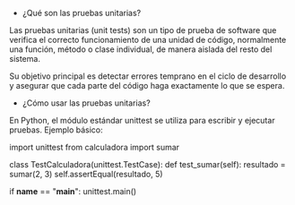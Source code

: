 - ¿Qué son las pruebas unitarias?

Las pruebas unitarias (unit tests) son un tipo de prueba de software que verifica el correcto funcionamiento de una unidad de código, normalmente una función, método o clase individual, de manera aislada del resto del sistema.

Su objetivo principal es detectar errores temprano en el ciclo de desarrollo y asegurar que cada parte del código haga exactamente lo que se espera.

- ¿Cómo usar las pruebas unitarias?

En Python, el módulo estándar unittest se utiliza para escribir y ejecutar pruebas.
Ejemplo básico:

import unittest
from calculadora import sumar

class TestCalculadora(unittest.TestCase):
    def test_sumar(self):
        resultado = sumar(2, 3)
        self.assertEqual(resultado, 5)

if __name__ == "__main__":
    unittest.main()
